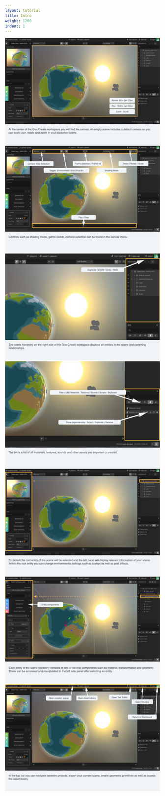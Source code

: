 ```yaml
---
layout: tutorial
title: Intro
weight: 1200
indent: 1
---
```


<img src="Intro-storyboard.001.jpg" />
<img src="Intro-storyboard.002.jpg" />
<img src="Intro-storyboard.003.jpg" />
<img src="Intro-storyboard.004.jpg" />
<img src="Intro-storyboard.005.jpg" />
<img src="Intro-storyboard.006.jpg" />
<img src="Intro-storyboard.007.jpg" />